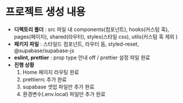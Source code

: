 # 프로젝트 생성 내용 


- **디렉토리 폴더** : src 파일 내 components(컴포넌트), hooks(커스텀 훅), pages(페이지), shared(라우터), styles(스타일 css), utils(커스텀 훅 제외 ) 
- **패키지 파일** : 스타일드 컴포넌트, 라우터 돔, styled-reset, @supabase/supabase-js
- **eslint, prettier** : prop type 안내 off / prettier 설정 파일 완료
- **진행 상황** 
  1. Home 페이지 라우팅 완료
  2. prettierrc 추가 완료
  3. supabase 셋업 파일만 추가 완료
  4. 환경변수(.env.local) 파일만 추가 완료
